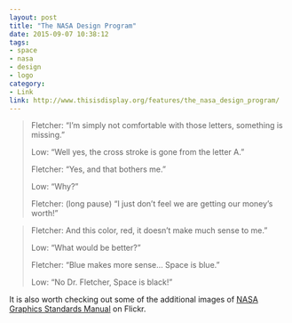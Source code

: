 ```yaml
---
layout: post
title: "The NASA Design Program"
date: 2015-09-07 10:38:12
tags:
- space
- nasa
- design
- logo
category:
- Link
link: http://www.thisisdisplay.org/features/the_nasa_design_program/
---
```


> Fletcher: “I’m simply not comfortable with those letters, something is missing.”
>
> Low: “Well yes, the cross stroke is gone from the letter A.”
>
> Fletcher: “Yes, and that bothers me.”
>
> Low: “Why?”
>
> Fletcher: (long pause) “I just don’t feel we are getting our money’s worth!”


> Fletcher: And this color, red, it doesn’t make much sense to me.”
>
> Low: “What would be better?”
>
> Fletcher: “Blue makes more sense… Space is blue.”
>
> Low: “No Dr. Fletcher, Space is black!”

It is also worth checking out some of the additional images of [NASA Graphics Standards Manual](https://www.flickr.com/photos/thisisdisplay/sets/72157627467855309/) on Flickr.